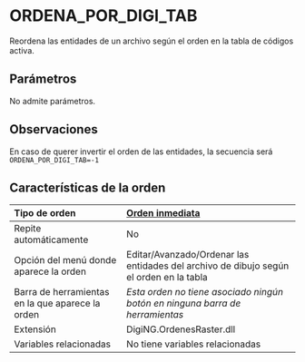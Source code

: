 # ORDENA\_POR\_DIGI\_TAB

Reordena las entidades de un archivo según el orden en la tabla de códigos activa.

## Parámetros

No admite parámetros.

## Observaciones

En caso de querer invertir el orden de las entidades, la secuencia será `ORDENA_POR_DIGI_TAB=-1`

## Características de la orden

| Tipo de orden | [Orden inmediata]() |
| :--- | :--- |
| Repite automáticamente | No |
| Opción del menú donde aparece la orden | Editar/Avanzado/Ordenar las entidades del archivo de dibujo según el orden en la tabla |
| Barra de herramientas en la que aparece la orden | _Esta orden no tiene asociado ningún botón en ninguna barra de herramientas_ |
| Extensión | DigiNG.OrdenesRaster.dll |
| Variables relacionadas | No tiene variables relacionadas |

